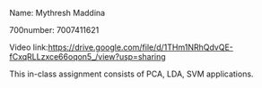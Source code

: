 Name: Mythresh Maddina

700number: 7007411621

Video link:https://drive.google.com/file/d/1THm1NRhQdvQE-fCxqRLLzxce66oqon5_/view?usp=sharing


This in-class assignment consists of PCA, LDA, SVM applications.
